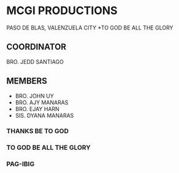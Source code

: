 # MCGI PRODUCTIONS
PASO DE BLAS, VALENZUELA CITY
*TO GOD BE ALL THE GLORY


## COORDINATOR
BRO. JEDD SANTIAGO



## MEMBERS
- BRO. JOHN UY
- BRO. AJY MANARAS
- BRO. EJAY HARN
- SIS. DYANA MANARAS




### THANKS BE TO GOD
### TO GOD BE ALL THE GLORY
### PAG-IBIG
